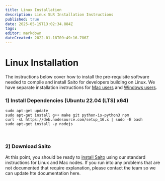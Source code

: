 ```yaml
---
title: Linux Installation
description: Linux SLR Installation Instructions
published: true
date: 2025-05-19T13:02:34.884Z
tags: 
editor: markdown
dateCreated: 2022-01-18T09:49:16.786Z
---
```


# Linux Installation

The instructions below cover how to install the pre-requisite software needed to compile and install Saito for developers building on Linux. We have separate installation instructions for [Mac users](./mac) and [Windows users](./windows).


### 1) Install Dependencies (Ubuntu 22.04 (LTS) x64)
```
sudo apt-get update
sudo apt-get install g++ make git python-is-python3 npm
curl -sL https://deb.nodesource.com/setup_16.x | sudo -E bash
sudo apt-get install -y nodejs
```

<br />

### 2) Download Saito

At this point, you should be ready to [install Saito](https://wiki.saito.io/install) using our standard instructions for Linux and Mac nodes. If you run into any problems that are not documented that require explanation, please contact the team so we can update hte documentation here.